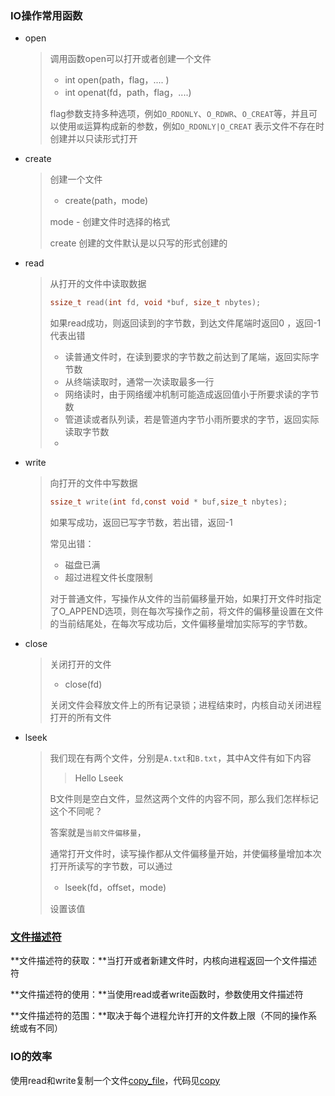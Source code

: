 ### IO操作常用函数

- open

  > 调用函数open可以打开或者创建一个文件
  >
  > - int open(path，flag，.... )
  > - int openat(fd，path，flag，....)
  >
  > flag参数支持多种选项，例如`O_RDONLY`、`O_RDWR`、`O_CREAT`等，并且可以使用`或`运算构成新的参数，例如`O_RDONLY|O_CREAT` 表示文件不存在时创建并以只读形式打开

- create

  > 创建一个文件
  >
  > - create(path，mode)
  >
  > mode - 创建文件时选择的格式
  >
  > create 创建的文件默认是以只写的形式创建的

- read

  > 从打开的文件中读取数据
  >
  > ```c
  > ssize_t read(int fd, void *buf, size_t nbytes);
  > ```
  >
  > 如果read成功，则返回读到的字节数，到达文件尾端时返回0 ，返回-1代表出错
  >
  > - 读普通文件时，在读到要求的字节数之前达到了尾端，返回实际字节数
  > - 从终端读取时，通常一次读取最多一行
  > - 网络读时，由于网络缓冲机制可能造成返回值小于所要求读的字节数
  > - 管道读或者队列读，若是管道内字节小雨所要求的字节，返回实际读取字节数
  > - 

- write

  > 向打开的文件中写数据
  >
  > ```c
  > ssize_t write(int fd,const void * buf,size_t nbytes);
  > ```
  >
  > 如果写成功，返回已写字节数，若出错，返回-1
  >
  > 常见出错：
  >
  > - 磁盘已满
  > - 超过进程文件长度限制
  >
  > 对于普通文件，写操作从文件的当前偏移量开始，如果打开文件时指定了O_APPEND选项，则在每次写操作之前，将文件的偏移量设置在文件的当前结尾处，在每次写成功后，文件偏移量增加实际写的字节数。

- close

  > 关闭打开的文件
  >
  > - close(fd)
  >
  > 关闭文件会释放文件上的所有记录锁；进程结束时，内核自动关闭进程打开的所有文件

- lseek

  > 我们现在有两个文件，分别是`A.txt`和`B.txt`，其中A文件有如下内容
  >
  > > Hello Lseek
  >
  > B文件则是空白文件，显然这两个文件的内容不同，那么我们怎样标记这个不同呢？
  >
  > 答案就是`当前文件偏移量`，
  >
  > 通常打开文件时，读写操作都从文件偏移量开始，并使偏移量增加本次打开所读写的字节数，可以通过
  >
  > - lseek(fd，offset，mode)
  >
  > 设置该值

### [文件描述符](./express_word.md)

**文件描述符的获取：**当打开或者新建文件时，内核向进程返回一个文件描述符

**文件描述符的使用：**当使用read或者write函数时，参数使用文件描述符

**文件描述符的范围：**取决于每个进程允许打开的文件数上限（不同的操作系统或有不同）

### IO的效率

使用read和write复制一个文件[copy_file](./copy_file.txt)，代码见[copy](./copy.c)
